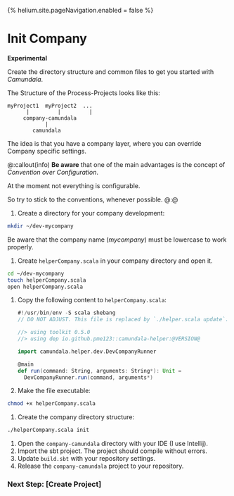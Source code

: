 {%
helium.site.pageNavigation.enabled = false
%}
# Init Company
**Experimental**

Create the directory structure and common files to get you started with _Camundala_.

The Structure of the Process-Projects looks like this:
```
myProject1  myProject2  ...
      |         |         |
     company-camundala
            |  
        camundala
```

The idea is that you have a company layer, where you can override Company specific settings.

@:callout(info)
**Be aware** that one of the main advantages is the concept of _Convention over Configuration_.

At the moment not everything is configurable.

So try to stick to the conventions, whenever possible.
@:@


1. Create a directory for your company development:
```bash
mkdir ~/dev-mycompany
```

  Be aware that the company name (_mycompany_) must be lowercase to work properly.

1. Create `helperCompany.scala` in your company directory and open it.
```bash
cd ~/dev-mycompany
touch helperCompany.scala
open helperCompany.scala
```

1. Copy the following content to `helperCompany.scala`:
   ```scala mdoc
   #!/usr/bin/env -S scala shebang
   // DO NOT ADJUST. This file is replaced by `./helper.scala update`.

   //> using toolkit 0.5.0
   //> using dep io.github.pme123::camundala-helper:@VERSION@
   
   import camundala.helper.dev.DevCompanyRunner
   
   @main
   def run(command: String, arguments: String*): Unit =
     DevCompanyRunner.run(command, arguments*)
   ```

1. Make the file executable:
```bash
chmod +x helperCompany.scala
```

1. Create the company directory structure:
```bash
./helperCompany.scala init
```

1. Open the `company-camundala` directory with your IDE (I use Intellij).
1. Import the sbt project. The project should compile without errors.
1. Update `build.sbt` with your repository settings.
1. Release the `company-camundala` project to your repository.

### Next Step: [Create Project]
